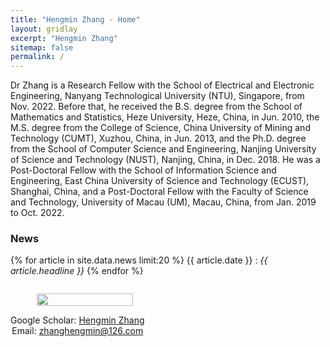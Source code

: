 ```yaml
---
title: "Hengmin Zhang - Home"
layout: gridlay
excerpt: "Hengmin Zhang"
sitemap: false
permalink: /
---
```


<div class="container-fluid">

<div class="row">

<div class="col-sm-8">
Dr Zhang is a Research Fellow with the School of Electrical and Electronic Engineering, Nanyang Technological University (NTU), Singapore, from Nov. 2022. Before that, he received the B.S. degree from the School of Mathematics and Statistics, Heze University, Heze, China, in Jun. 2010, the M.S. degree from the College of Science, China University of Mining and Technology (CUMT), Xuzhou, China, in Jun. 2013, and the Ph.D. degree from the School of Computer Science and Engineering, Nanjing University of Science and Technology (NUST), Nanjing, China, in Dec. 2018. He was a Post-Doctoral Fellow with the School of Information Science and Engineering, East China University of Science and Technology (ECUST), Shanghai, China, and a Post-Doctoral Fellow with the Faculty of Science and Technology, University of Macau (UM), Macau, China, from Jan. 2019 to Oct. 2022.   


 

### News
{% for article in site.data.news limit:20 %}
{{ article.date }} :
<em>{{ article.headline }}</em>
{% endfor %}
<a href="{{ site.url }}{{ site.baseurl }}/allnews.html"></a>

</div>

<div class="col-sm-4" style="display:table-cell; vertical-align:middle; text-align:center">

  <ul style="overflow: hidden">
  <img src="{{ site.url }}{{ site.baseurl }}/images/myself.jpg" class="img-responsive" width="90%" />
  </ul>

  <!-- <br clear="all" /> -->

  Google Scholar: <a href="https://scholar.google.com/citations?user=a1yd0H4AAAAJ&hl=zh-CN&oi=sra">Hengmin Zhang</a> <br>
  Email: zhanghengmin@126.com   
  
   


  <!-- <script type="text/javascript" id="clstr_globe" src="//clustrmaps.com/globe.js?d=qxy0eSYxkkDD23T1VJXNWt4_fn9cGJ1JRNShKPoCy8Y"></script> -->


</div>





